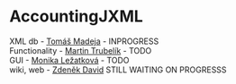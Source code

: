# AccountingJXML

XML db - [Tomáš Madeja](https://github.com/TomasMadeja) - INPROGRESS    
Functionality - [Martin Trubelík](https://github.com/MartinTrubelik) - TODO    
GUI - [Monika Ležatková](https://github.com/MonikaLezatkova) - TODO    
wiki, web - [Zdeněk David](https://github.com/Zdendav) STILL WAITING ON PROGRESSS
